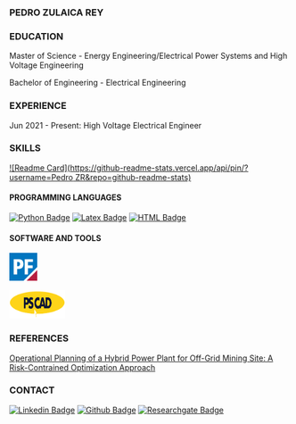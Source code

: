 ### PEDRO ZULAICA REY

### EDUCATION

Master of Science - Energy Engineering/Electrical Power Systems and High Voltage Engineering

Bachelor of Engineering - Electrical Engineering

### EXPERIENCE

 Jun 2021 - Present: High Voltage Electrical Engineer
 
### SKILLS

[![Readme Card](https://github-readme-stats.vercel.app/api/pin/?username=Pedro ZR&repo=github-readme-stats)](https://github.com/anuraghazra/github-readme-stats)

#### PROGRAMMING LANGUAGES
[![Python Badge](https://img.shields.io/badge/Python-inactive?style=flat&logo=python)](https://github.com/ZulaicaRey-Pedro?tab=repositories&q=&type=&language=python&sort=) [![Latex Badge](https://img.shields.io/badge/LaTeX-inactive?style=flat&logo=LaTeX)](https://github.com/ZulaicaRey-Pedro?tab=repositories&q=&type=&language=python&sort=) [![HTML Badge](https://img.shields.io/badge/HTML-inactive?style=flat&logo=HTML5)](https://github.com/ZulaicaRey-Pedro?tab=repositories&q=&type=&language=html&sort=)

#### SOFTWARE AND TOOLS
<p><a href="https://www.digsilent.de/en/powerfactory.html">
<img
  src="/SoftwareLogos/PF Logo.png"
  width="50" 
  height="50" />
 </a></p> 
<p><a href="https://www.pscad.com/">
<img
  src="/SoftwareLogos/PSCAD Logo.png"
  width="100" 
  height="50" />
</a></p>

### REFERENCES
[Operational Planning of a Hybrid Power Plant for Off-Grid Mining Site: A Risk-Contrained Optimization Approach](https://www.researchgate.net/publication/346017344_Operational_Planning_of_a_Hybrid_Power_Plant_for_Off-Grid_Mining_Site_A_Risk-Contrained_Optimization_Approach)

### CONTACT

[![Linkedin Badge](https://img.shields.io/badge/-zulaicareypedro-blue?style=flat-square&logo=Linkedin&logoColor=white&link=https://www.linkedin.com/in/zulaicarey-pedro/)](https://www.linkedin.com/in/zulaicarey-pedro/) [![Github Badge](https://img.shields.io/badge/-PedroZR-%23181717?style=flat-square&logo=github)](https://github.com/ZulaicaRey-Pedro) [![Researchgate Badge](https://img.shields.io/badge/-ResearchGate-00CCBB?style=flat-square&logo=Researchgate&logoColor=white)](
https://www.researchgate.net/profile/Pedro-Zulaica-Rey)
